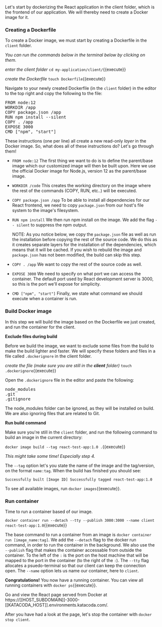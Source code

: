 
<!-- Test that it works with npm before getting into Docker? -->
Let's start by dockerizing the React application in the client folder, which is the frontend of our application. We will thereby need to create a Docker image for it.

### Creating a Dockerfile
To create a Docker image, we must start by creating a Dockerfile in the `client` folder. 

*You can run the commands below in the terminal below by clicking on them.*

*enter the client folder*
`cd my-application/client/`{{execute}}

*create the Dockerfile*
`touch Dockerfile`{{execute}}

Navigate to your newly created Dockerfile (in the `client` folder) in the editor to the top right and copy the following to the file:

<pre class="file" data-filename="Dockerfile" data-target="replace">
FROM node:12
WORKDIR /app
COPY package.json /app
RUN npm install --silent
COPY . /app
EXPOSE 3000
CMD ["npm", "start"]
</pre>

These instructions (one per line) all create a new read-only *layer* in the Docker image. So, what does all of these instructions do? Let's go through them!


- `FROM node:12`
The first thing we want to do is to define the parent/base image which our customized image will then be built upon.
Here we use the official Docker image for Node.js, version 12 as the parent/base image. 

- `WORKDIR /code` 
This creates the working directory on the image where the rest of the commands (COPY, RUN, etc..) will be executed.

- `COPY package.json /app`
To be able to install all dependencies for our React frontend, we need to copy `package.json` from our host's file system to the image's filesystem.

- `RUN npm install`
We then run npm install on the image. We add the flag `-- silent` to suppress the npm output. 

    NOTE: As you notice below, we copy the `package.json` file as well as run the installation before copying the rest of the source code. We do this as it creates separate layers for the installation of the dependencies, which means that it will be cached. If you wish to rebuild the image and `package.json` has not been modified, the build can skip this step.

- `COPY . /app`
We want to copy the rest of the source code as well.

- `EXPOSE 3000`
We need to specify on what port we can access the container. The default port used by React development server is 3000, so this is the port we'll expose for simplicity.

- `CMD ["npm", "start"]`
Finally, we state what command we should execute when a container is run.

<!-- "The EXPOSE instruction informs Docker that the container listens on the specified network ports at runtime." "If you EXPOSE a port, the service in the container is not accessible from outside Docker, but from inside other Docker containers. So this is good for inter-container communication." not sure if i understand -->
<!-- Maybe explain this more -->

### Build Docker image
In this step we will build the image based on the Dockerfile we just created, and run the container for the client.

**Exclude files during build**

Before we build the image, we want to exclude some files from the build to make the build lighter and faster. We will specify these folders and files in a file called `.dockerignore` in the client folder.

*create the file (make sure you are still in the **client** folder)*
`touch .dockerignore`{{execute}} 

Open the `.dockerignore` file in the editor and paste the following:

<pre class="file" data-filename=".dockerignore" data-target="replace">
node_modules 
.git
.gitignore
</pre>

The node_modules folder can be ignored, as they will be installed on build. We are also ignoring files that are related to Git.


**Run build command**

Make sure you're still in the `client` folder, and run the following command to build an image in the current directory:

`docker image build --tag react-test-app:1.0 .`{{execute}}

*This might take some time! Especially step 4.*

The `--tag` option let's you state the name of the image and the tag/version, on the format `name:tag`. When the build has finished you should see:

`Successfully built [Image ID]
Successfully tagged react-test-app:1.0`

To see all available images, run `docker images`{{execute}}.

### Run container

Time to run a container based of our image. 

`docker container run --detach --tty --publish 3000:3000 --name client react-test-app:1.0`{{execute}}

The base command to run a container from an image is `docker container run [image_name:tag]`. We add the `--detach` flag to the docker run command, in order to run the container in the background. We also use the `--publish` flag that makes the container accessable from outside the container. To the left of the `:` is the port on the host machine that will be mapped to the port in the container (to the right of the `:`). The `--tty` flag allocates a psuedo-terminal so that our client can keep the connection open. The `--name` option lets us name our container, here to `client`.

**Congratulations!** You now have a running container. You can view all running containers with `docker ps`{{execute}}.

Go and view the React page served from Docker at https://[[HOST_SUBDOMAIN]]-3000-[[KATACODA_HOST]].environments.katacoda.com/.

After you have had a look at the page, let's stop the container with `docker stop client`. 